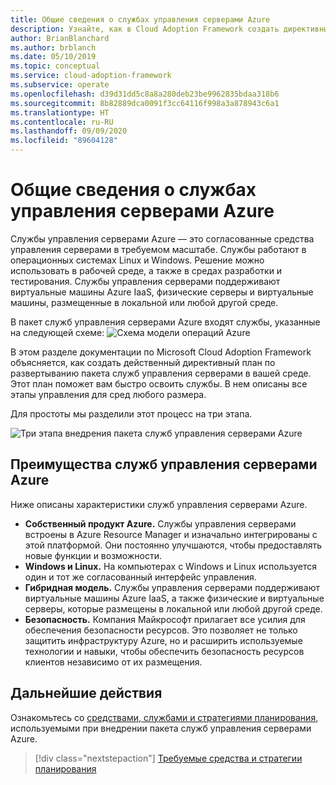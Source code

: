 ```yaml
---
title: Общие сведения о службах управления серверами Azure
description: Узнайте, как в Cloud Adoption Framework создать директивный план по развертыванию служб управления серверами в вашей среде.
author: BrianBlanchard
ms.author: brblanch
ms.date: 05/10/2019
ms.topic: conceptual
ms.service: cloud-adoption-framework
ms.subservice: operate
ms.openlocfilehash: d39d31dd5c8a8a280deb23be9962835bdaa318b6
ms.sourcegitcommit: 8b82889dca0091f3cc64116f998a3a878943c6a1
ms.translationtype: HT
ms.contentlocale: ru-RU
ms.lasthandoff: 09/09/2020
ms.locfileid: "89604128"
---
```

# <a name="overview-of-azure-server-management-services"></a>Общие сведения о службах управления серверами Azure

Службы управления серверами Azure — это согласованные средства управления серверами в требуемом масштабе. Службы работают в операционных системах Linux и Windows. Решение можно использовать в рабочей среде, а также в средах разработки и тестирования. Службы управления серверами поддерживают виртуальные машины Azure IaaS, физические серверы и виртуальные машины, размещенные в локальной или любой другой среде.

В пакет служб управления серверами Azure входят службы, указанные на следующей схеме: ![Схема модели операций Azure](./media/operations-diagram.png)

В этом разделе документации по Microsoft Cloud Adoption Framework объясняется, как создать действенный директивный план по развертыванию пакета служб управления серверами в вашей среде. Этот план поможет вам быстро освоить службы. В нем описаны все этапы управления для сред любого размера.

Для простоты мы разделили этот процесс на три этапа.

![Три этапа внедрения пакета служб управления серверами Azure](./media/operations-stages.png)

## <a name="why-use-azure-server-management-services"></a>Преимущества служб управления серверами Azure

Ниже описаны характеристики служб управления серверами Azure.

- **Собственный продукт Azure.** Службы управления серверами встроены в Azure Resource Manager и изначально интегрированы с этой платформой. Они постоянно улучшаются, чтобы предоставлять новые функции и возможности.
- **Windows и Linux.** На компьютерах с Windows и Linux используется один и тот же согласованный интерфейс управления.
- **Гибридная модель.** Службы управления серверами поддерживают виртуальные машины Azure IaaS, а также физические и виртуальные серверы, которые размещены в локальной или любой другой среде.
- **Безопасность.** Компания Майкрософт прилагает все усилия для обеспечения безопасности ресурсов. Это позволяет не только защитить инфраструктуру Azure, но и расширить используемые технологии и навыки, чтобы обеспечить безопасность ресурсов клиентов независимо от их размещения.

## <a name="next-steps"></a>Дальнейшие действия

Ознакомьтесь со [средствами, службами и стратегиями планирования](./prerequisites.md), используемыми при внедрении пакета служб управления серверами Azure.

> [!div class="nextstepaction"]
> [Требуемые средства и стратегии планирования](./prerequisites.md)
